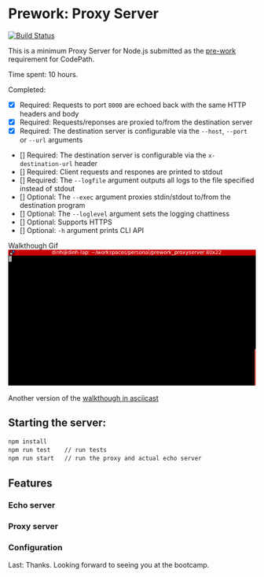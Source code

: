 Prework: Proxy Server
===== 

[![Build Status](https://travis-ci.org/nqd/prework_proxyserver.svg)](https://travis-ci.org/nqd/prework_proxyserver)

This is a minimum Proxy Server for Node.js submitted as the [pre-work](http://courses.codepath.com/snippets/intro_to_nodejs/prework) requirement for CodePath.

Time spent: 10 hours.

Completed:
* [x] Required: Requests to port `8000` are echoed back with the same HTTP headers and body
* [x] Required: Requests/reponses are proxied to/from the destination server
* [x] Required: The destination server is configurable via the `--host`, `--port`  or `--url` arguments
* [] Required: The destination server is configurable via the `x-destination-url` header
* [] Required: Client requests and respones are printed to stdout
* [] Required: The `--logfile` argument outputs all logs to the file specified instead of stdout
* [] Optional: The `--exec` argument proxies stdin/stdout to/from the destination program
* [] Optional: The `--loglevel` argument sets the logging chattiness
* [] Optional: Supports HTTPS
* [] Optional: `-h` argument prints CLI API


Walkthough Gif
![](https://raw.githubusercontent.com/nqd/prework_proxyserver/master/nqdinh-submission.gif)

Another version of the [walkthough in asciicast](https://asciinema.org/a/cgpemafskkd396k94jqqnd8dc)


## Starting the server:
``` bash
npm install
npm run test    // run tests
npm run start   // run the proxy and actual echo server
```

## Features

### Echo server

### Proxy server

### Configuration



Last: Thanks. Looking forward to seeing you at the bootcamp.